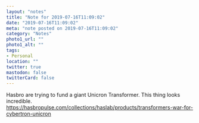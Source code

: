 ```yaml
---
layout: "notes"
title: "Note for 2019-07-16T11:09:02"
date: "2019-07-16T11:09:02"
meta: "note posted on 2019-07-16T11:09:02"
category: "Notes"
photo1_url: ""
photo1_alt: ""
tags:
- Personal
location: ""
twitter: true
mastodon: false
twitterCard: false
---
```

Hasbro are trying to fund a giant Unicron Transformer. This thing looks incredible.
https://hasbropulse.com/collections/haslab/products/transformers-war-for-cybertron-unicron
